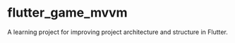 # flutter_game_mvvm

A learning project for improving project architecture and structure in Flutter.
